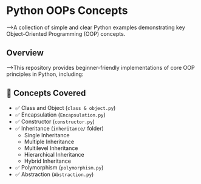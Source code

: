 # Python OOPs Concepts
-->A collection of simple and clear Python examples demonstrating key Object-Oriented Programming (OOP) concepts.
## Overview
-->This repository provides beginner-friendly implementations of core OOP principles in Python, including:

## 📌 Concepts Covered

- ✅ Class and Object (`class & object.py`)
- ✅ Encapsulation (`Encapsulation.py`)
- ✅ Constructor (`constructor.py`)
- ✅ Inheritance (`inheritance/` folder)
  - Single Inheritance
  - Multiple Inheritance
  - Multilevel Inheritance
  - Hierarchical Inheritance
  - Hybrid Inheritance
- ✅ Polymorphism (`polymorphism.py`)
- ✅ Abstraction (`Abstraction.py`)
